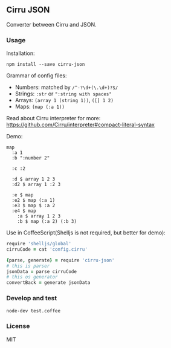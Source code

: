 
Cirru JSON
------

Converter between Cirru and JSON.

### Usage

Installation:

```
npm install --save cirru-json
```

Grammar of config files:

* Numbers: matched by `/^-?\d+(\.\d+)?$/`
* Strings: `:str` or `":string with spaces"`
* Arrays: `(array 1 (string 1))`, `([] 1 2)`
* Maps: `(map (:a 1))`

Read about Cirru interpreter for more:
https://github.com/Cirru/interpreter#compact-literal-syntax

Demo:

```cirru
map
  :a 1
  :b ":number 2"

  :c :2

  :d $ array 1 2 3
  :d2 $ array 1 :2 3

  :e $ map
  :e2 $ map (:a 1)
  :e3 $ map $ :a 2
  :e4 $ map
    :a $ array 1 2 3
    :b $ map (:a 2) (:b 3)
```

Use in CoffeeScript(Shelljs is not required, but better for demo):

```coffee
require 'shelljs/global'
cirruCode = cat 'config.cirru'

{parse, generate} = require 'cirru-json'
# this is parser
jsonData = parse cirruCode
# this os generator
convertBack = generate jsonData
```

### Develop and test

```bash
node-dev test.coffee
```

### License

MIT